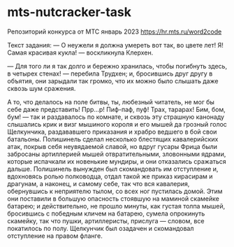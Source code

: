 # mts-nutcracker-task
Репозиторий конкурса от МТС январь 2023
https://hr.mts.ru/word2code

Текст задания:
— О неужели я должна умереть вот так, во цвете лет! Я! Самая красивая кукла! — воскликнула Клерхен.

— Для того ли я так долго и бережно хранилась, чтобы погибнуть здесь, в четырех стенах! — перебила Трудхен; 
и, бросившись друг другу в объятия, они зарыдали так громко, что их можно было слышать даже сквозь шум сражения.

А то, что делалось на поле битвы, ты, любезный читатель, не мог бы себе даже представить! Прр…р! Пиф-паф, пуф! 
Трах, тарарах! Бим, бом, бум! — так и раздавалось по комнате, и сквозь эту страшную канонаду слышались крик и 
визг мышиного короля и его мышей да грозный голос Щелкунчика, раздававшего приказания и храбро ведшего в бой свои батальоны. 
Полишинель сделал несколько блестящих кавалерийских атак, покрыв себя неувядаемой славой, но вдруг гусары Фрица были забросаны 
артиллерией мышей отвратительными, зловонными ядрами, которые испачкали их новенькие мундиры, и они отказались сражаться дальше. 
Полишинель вынужден был скомандовать им отступление и, вдохновясь ролью полководца, отдал такой же приказ кирасирам и драгунам, 
а наконец, и самому себе, так что вся кавалерия, обернувшись к неприятелю тылом, со всех ног пустилась домой. Этим они поставили 
в большую опасность стоявшую на маминой скамейке батарею; и действительно, не прошло минуты, как густая толпа мышей, бросившись 
с победным кличем на батарею, сумела опрокинуть скамейку, так что пушки, артиллеристы, прислуга — словом, все покатилось по полу. 
Щелкунчик был озадачен и скомандовал отступление на правом фланге.
